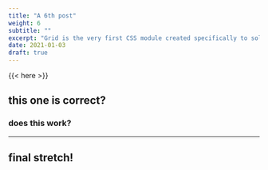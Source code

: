 ```yaml
---
title: "A 6th post"
weight: 6
subtitle: ""
excerpt: "Grid is the very first CSS module created specifically to solve the layout problems we’ve all been hacking our way around for as long as we’ve been making websites."
date: 2021-01-03
draft: true
---
```


{{< here >}}


## this one is correct?

### does this work?

---

## final stretch!
